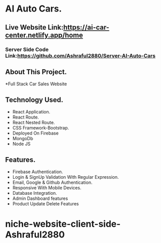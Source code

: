 # AI Auto Cars.
## Live Website Link:https://ai-car-center.netlify.app/home
### Server Side Code Link:https://github.com/Ashraful2880/Server-AI-Auto-Cars

## About This Project.
*Full Stack Car Sales Website
## Technology Used.

* React Application.
* React Route.
* React Nested Route.
* CSS Framework-Bootstrap.
* Deployed On Firebase
* MongoDb
* Node JS

## Features.

* Firebase Authentication.
* Login & SignUp Validation With Regular Expression.
* Email, Google & Github Authentication.
* Responsive With Mobile Devices.
* Database Integration.
* Admin Dashboard features
* Product Update Delete Features
# niche-website-client-side-Ashraful2880

